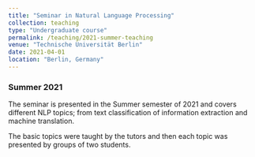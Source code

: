 ```yaml
---
title: "Seminar in Natural Language Processing"
collection: teaching
type: "Undergraduate course"
permalink: /teaching/2021-summer-teaching
venue: "Technische Universität Berlin"
date: 2021-04-01
location: "Berlin, Germany"
---
```




### Summer 2021

The seminar is presented in the Summer semester of 2021 and covers different NLP topics; from text classification of information extraction and machine translation.

The basic topics were taught by the tutors and then each topic was presented by groups of two students. 